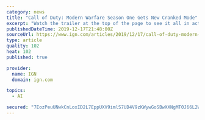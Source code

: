 ```yaml
---
category: news
title: "Call of Duty: Modern Warfare Season One Gets New Cranked Mode"
excerpt: "Watch the trailer at the top of the page to see it all in action ... number of kills or basically explode. The season one refresh is also adding two multiplayer maps, both of which are remakes of classic maps from the original Modern Warfare. Shipment sets combatants in a dockyard full giant shipping containers, creating a mazelike playing ..."
publishedDateTime: 2019-12-17T21:48:00Z
sourceUrl: https://www.ign.com/articles/2019/12/17/call-of-duty-modern-warfare-update-cranked-mode-maps-shipment-vacant-holiday-christmas-bundles
type: article
quality: 102
heat: 102
published: true

provider:
  name: IGN
  domain: ign.com

topics:
  - AI

secured: "7EozPeuUNwkCnLoxID2L7EppUXV9imlS7UD4V9zKWywGoSBwXXNgMT0J66L2Wr2yu9JLVCi1yGeS5vAPSnUmLkUGSPdGUSr65GPphad3caw8BlQ7GZLQEJ1/DXfFvLjm2vmlDGNzKKyHO4Iuiy43Jm8B2ZDEL9igQb7c0aADnWjI5YTf7e3PhXeHAL+vQ6/JqOQCdqTsFbe7J43uBnk0Hhsvv+P7BhrbTyi/Z9bJ7tlxu7kcuqz5ETYFBOWJ7zsDI6A7ogYpOw86bbM3oVqMFA==;EJ4dQwTbRn4g9LFaUh0Biw=="
---
```


